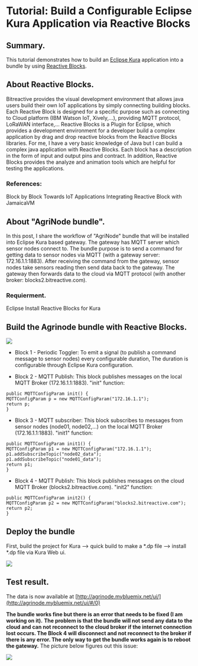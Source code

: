 # Tutorial: Build a Configurable Eclipse Kura Application via Reactive Blocks

## Summary. 

This tutorial demonstrates how to build an [Eclipse Kura](http://eclipse.org/kura) application into a bundle by using [Reactive Blocks](http://bitreactive.com).

## About Reactive Blocks.

Bitreactive provides the visual development environment that allows java users build their own IoT applications by simply connecting building blocks. Each Reactive Block is designed for a specific purpose such as connecting to Cloud platform (IBM Watson IoT, Xively,...), providing MQTT protocol, LoRaWAN interface,...
Reactive Blocks is a Plugin for Eclipse, which provides a development environment for a developer build a complex application by drag and drop reactive blocks from the Reactive Blocks libraries.
For me, I have a very basic knowledge of Java but I can build a complex java application with Reactive Blocks. Each block has a description in the form of input and output pins and contract. In addition, Reactive Blocks provides the analyze and animation tools which are helpful for testing the applications.

### References:

Block by Block Towards IoT Applications
Integrating Reactive Block with JamaicaVM

## About "AgriNode bundle".

In this post, I share the workflow of "AgriNode" bundle that will be installed into Eclipse Kura based gateway. The gateway has MQTT server which sensor nodes connect to.
The bundle purpose is to send a command for getting data to sensor nodes via MQTT (with a gateway server: 172.16.1.1:1883). After receiving the command from the gateway, sensor nodes take sensors reading then send data back to the gateway. The gateway then forwards data to the cloud via MQTT protocol (with another broker: blocks2.bitreactive.com).

### Requierment.
Eclipse
Install Reactive Blocks for Kura

## Build the Agrinode bundle with Reactive Blocks.

![](https://2.bp.blogspot.com/-iT9vqyTUkS0/WJ6ouBuWIlI/AAAAAAAAIWQ/x_zYRPVGPf4O2vDS137Ogx939NxRC7bkwCLcB/s640/Untitled.png)

* Block 1 - Periodic Toggler: To emit a signal (to publish a command message to sensor nodes) every configurable duration, The duration is configurable through Eclipse Kura configuration.

* Block 2 - MQTT Publish: This block publishes messages on the local MQTT Broker (172.16.1.1:1883). "init" function:

~~~~
public MQTTConfigParam init() {
MQTTConfigParam p = new MQTTConfigParam("172.16.1.1");
return p;
}
~~~~

* Block 3 - MQTT subscriber: This block subscribes to messages from sensor nodes (node01, node02,...) on the local MQTT Broker (172.16.1.1:1883). "init1" function:

~~~~
public MQTTConfigParam init1() {
MQTTConfigParam p1 = new MQTTConfigParam("172.16.1.1");
p1.addSubscribeTopic("node02_data");
p1.addSubscribeTopic("node01_data");
return p1;
}
~~~~

* Block 4 - MQTT Publish: This block publishes messages on the cloud MQTT Broker (blocks2.bitreactive.com). "init2" function:

~~~~
public MQTTConfigParam init2() {
MQTTConfigParam p2 = new MQTTConfigParam("blocks2.bitreactive.com");
return p2;
}
~~~~


## Deploy the bundle

First, build the project for Kura --> quick build to make a *.dp file --> install *.dp file via Kura Web ui.

![](https://2.bp.blogspot.com/-YXpSPIdixco/WJ6spp5r59I/AAAAAAAAIWc/d-24LGz1t2UDD-HYEXk-PPu3Ek2k0UTcACLcB/s640/agrinode_kura.png)

## Test result.

The data is now available at [http://agrinode.mybluemix.net/ui/](http://agrinode.mybluemix.net/ui/#/0)

**The bundle works fine but there is an error that needs to be fixed (I am working on it).**
**The problem is that the bundle will not send any data to the cloud and can not reconnect to the cloud broker if the internet connection lost occurs. The Block 4 will disconnect and not reconnect to the broker if there is any error.  The only way to get the bundle works again is to reboot the gateway.**
The picture below figures out this issue:

![](https://2.bp.blogspot.com/-KIRteANHbMw/WJ6vEHf4tmI/AAAAAAAAIWo/ZjkWqiyE1gAaShzpTlChRBDlspn51uv5ACLcB/s640/agrinode_bitreactive_result.png)